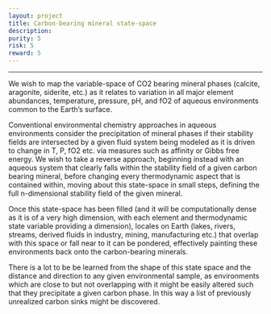 ```yaml
---
layout: project
title: Carbon-bearing mineral state-space
description: 
purity: 5
risk: 5
reward: 5
---
```

<hr />

We wish to map the variable-space of CO2 bearing mineral phases (calcite, aragonite, siderite, etc.) 
as it relates to variation in all major element abundances, temperature, pressure, pH, and fO2 of aqueous 
environments common to the Earth’s surface.

Conventional environmental chemistry approaches in aqueous environments consider the precipitation of 
mineral phases if their stability fields are intersected by a given fluid system being modeled as it is 
driven to change in T, P, fO2 etc. via measures such as affinity or Gibbs free energy. We wish to take 
a reverse approach, beginning instead with an aqueous system that clearly falls within the stability 
field of a given carbon bearing mineral, before changing every thermodynamic aspect that is contained 
within, moving about this state-space in small steps, defining the full n-dimensional stability field of the given mineral. 


Once this state-space has been filled (and it will be computationally dense as it is of a very high dimension, 
with each element and thermodynamic state variable providing a dimension), locales on Earth (lakes, rivers, 
streams, derived fluids in industry, mining, manufacturing etc.) that overlap with this space or fall near 
to it can be pondered, effectively painting these environments back onto the carbon-bearing minerals. 

There is a lot to be be learned from the shape of this state space and the distance and direction to any 
given environmental sample, as environments which are close to but not overlapping with it might be easily 
altered such that they precipitate a given carbon phase. In this way a list of previously unrealized carbon 
sinks might be discovered.
